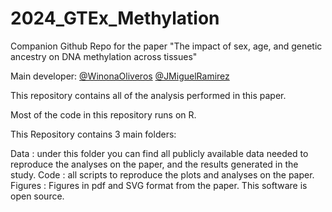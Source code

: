 # 2024_GTEx_Methylation
Companion Github Repo for the paper "The impact of sex, age, and genetic ancestry on DNA methylation across tissues"

Main developer: 
[@WinonaOliveros](https://github.com/WinonaOliveros) 
[@JMiguelRamirez](https://github.com/JMiguelRamirez) 

This repository contains all of the analysis performed in this paper.

Most of the code in this repository runs on R.

This Repository contains 3 main folders:

Data : under this folder you can find all publicly available data needed to reproduce the analyses on the paper, and the results generated in the study.
Code : all scripts to reproduce the plots and analyses on the paper.
Figures : Figures in pdf and SVG format from the paper.
This software is open source.
